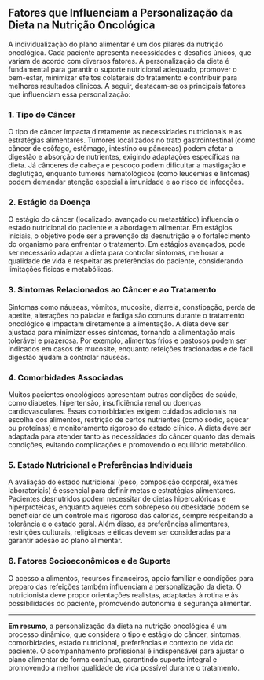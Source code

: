 
## Fatores que Influenciam a Personalização da Dieta na Nutrição Oncológica

A individualização do plano alimentar é um dos pilares da nutrição oncológica. Cada paciente apresenta necessidades e desafios únicos, que variam de acordo com diversos fatores. A personalização da dieta é fundamental para garantir o suporte nutricional adequado, promover o bem-estar, minimizar efeitos colaterais do tratamento e contribuir para melhores resultados clínicos. A seguir, destacam-se os principais fatores que influenciam essa personalização:

### 1. Tipo de Câncer

O tipo de câncer impacta diretamente as necessidades nutricionais e as estratégias alimentares. Tumores localizados no trato gastrointestinal (como câncer de esôfago, estômago, intestino ou pâncreas) podem afetar a digestão e absorção de nutrientes, exigindo adaptações específicas na dieta. Já cânceres de cabeça e pescoço podem dificultar a mastigação e deglutição, enquanto tumores hematológicos (como leucemias e linfomas) podem demandar atenção especial à imunidade e ao risco de infecções.

### 2. Estágio da Doença

O estágio do câncer (localizado, avançado ou metastático) influencia o estado nutricional do paciente e a abordagem alimentar. Em estágios iniciais, o objetivo pode ser a prevenção da desnutrição e o fortalecimento do organismo para enfrentar o tratamento. Em estágios avançados, pode ser necessário adaptar a dieta para controlar sintomas, melhorar a qualidade de vida e respeitar as preferências do paciente, considerando limitações físicas e metabólicas.

### 3. Sintomas Relacionados ao Câncer e ao Tratamento

Sintomas como náuseas, vômitos, mucosite, diarreia, constipação, perda de apetite, alterações no paladar e fadiga são comuns durante o tratamento oncológico e impactam diretamente a alimentação. A dieta deve ser ajustada para minimizar esses sintomas, tornando a alimentação mais tolerável e prazerosa. Por exemplo, alimentos frios e pastosos podem ser indicados em casos de mucosite, enquanto refeições fracionadas e de fácil digestão ajudam a controlar náuseas.

### 4. Comorbidades Associadas

Muitos pacientes oncológicos apresentam outras condições de saúde, como diabetes, hipertensão, insuficiência renal ou doenças cardiovasculares. Essas comorbidades exigem cuidados adicionais na escolha dos alimentos, restrição de certos nutrientes (como sódio, açúcar ou proteínas) e monitoramento rigoroso do estado clínico. A dieta deve ser adaptada para atender tanto às necessidades do câncer quanto das demais condições, evitando complicações e promovendo o equilíbrio metabólico.

### 5. Estado Nutricional e Preferências Individuais

A avaliação do estado nutricional (peso, composição corporal, exames laboratoriais) é essencial para definir metas e estratégias alimentares. Pacientes desnutridos podem necessitar de dietas hipercalóricas e hiperproteicas, enquanto aqueles com sobrepeso ou obesidade podem se beneficiar de um controle mais rigoroso das calorias, sempre respeitando a tolerância e o estado geral. Além disso, as preferências alimentares, restrições culturais, religiosas e éticas devem ser consideradas para garantir adesão ao plano alimentar.

### 6. Fatores Socioeconômicos e de Suporte

O acesso a alimentos, recursos financeiros, apoio familiar e condições para preparo das refeições também influenciam a personalização da dieta. O nutricionista deve propor orientações realistas, adaptadas à rotina e às possibilidades do paciente, promovendo autonomia e segurança alimentar.

---

**Em resumo**, a personalização da dieta na nutrição oncológica é um processo dinâmico, que considera o tipo e estágio do câncer, sintomas, comorbidades, estado nutricional, preferências e contexto de vida do paciente. O acompanhamento profissional é indispensável para ajustar o plano alimentar de forma contínua, garantindo suporte integral e promovendo a melhor qualidade de vida possível durante o tratamento.
```

